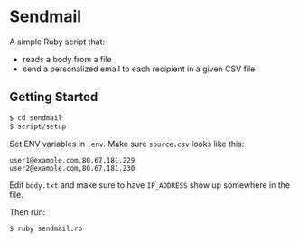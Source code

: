 # Sendmail

A simple Ruby script that:
- reads a body from a file
- send a personalized email to each recipient in a given CSV file

## Getting Started

```bash
$ cd sendmail
$ script/setup
```

Set ENV variables in `.env`.
Make sure `source.csv` looks like this:

```
user1@example.com,80.67.181.229
user2@example.com,80.67.181.230
```

Edit `body.txt` and make sure to have `IP_ADDRESS` show up somewhere in the file.

Then run:

```bash
$ ruby sendmail.rb
```
